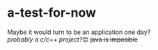 # a-test-for-now
Maybe it would turn to be an application one day?   
*probably a c/c++ project?*:blush:
~~java is imposible~~
